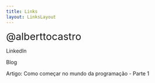 ```yaml
---
title: Links
layout: LinksLayout
---
```


<div class="mb-5">
<span class="font-weight-bolder text-white" style="font-size: 1.7rem">@alberttocastro</span>
</div>

<link-component class="mt-3" link="https://www.linkedin.com/in/alberttocastro/" icon="linkedin">

LinkedIn

</link-component>

<link-component class="mt-3" link="/pt/blog" icon="file-post-fill">

Blog

</link-component>

<link-component class="mt-3" link="/pt/blog/2021/comecar-programador-parte-1/" icon="file-arrow-up-fill">

Artigo: Como começar no mundo da programação - Parte 1

</link-component>